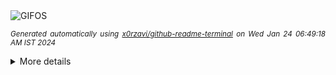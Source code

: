 <div align="justify">
<picture>
    <source media="(prefers-color-scheme: dark)" srcset="https://i.ibb.co/Wpm5n5N/output-gif.gif">
    <source media="(prefers-color-scheme: light)" srcset="https://i.ibb.co/Wpm5n5N/output-gif.gif">
    <img alt="GIFOS" src="https://i.ibb.co/Wpm5n5N/output-gif.gif">
</picture>

<sub><i>Generated automatically using [x0rzavi/github-readme-terminal](https://github.com/x0rzavi/github-readme-terminal) on Wed Jan 24 06:49:18 AM IST 2024</i></sub>

<details>
<summary>More details</summary>

</details>
</div>

<!-- Image deletion URL: https://ibb.co/rfD0k0K/3ac399aa813277d2c40fe5eba0ed8992 -->